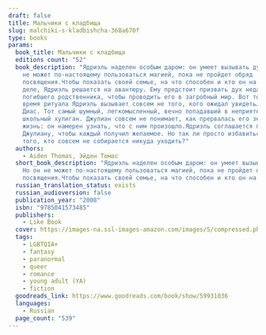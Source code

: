 ```yaml
---
draft: false
title: Мальчики с кладбища
slug: malchiki-s-kladbishcha-368a670f
type: books
params:
  book_title: Мальчики с кладбища
  editions count: "52"
  book_description: "Ядриэль наделен особым даром: он умеет вызывать духов. Но он
    не может по-настоящему пользоваться магией, пока не пройдет обряд
    посвящения.Чтобы показать своей семье, на что способен и кто он на самом
    деле, Ядриэль решается на авантюру. Ему предстоит призвать дух недавно
    погибшего родственника, чтобы проводить его в загробный мир. Вот только во
    время ритуала Ядриэль вызывает совсем не того, кого ожидал увидеть…Джулиан
    Диас. Тот самый шумный, легкомысленный, вечно попадавший в неприятности
    школьный хулиган. Джулиан совсем не понимает, как прервалась его земная
    жизнь: он намерен узнать, что с ним произошло.Ядриэль соглашается помочь
    Джулиану, чтобы каждый получил желаемое. Но так ли просто избавиться от
    того, кто совсем не собирается никуда уходить?"
  authors:
    - Aiden Thomas, Эйден Томас
  short_book_description: "Ядриэль наделен особым даром: он умеет вызывать духов.
    Но он не может по-настоящему пользоваться магией, пока не пройдет обряд
    посвящения.Чтобы показать своей семье, на что способен и кто он на..."
  russian_translation_status: exists
  russian_audioversion: false
  publication_year: "2008"
  isbn: "9785041573485"
  publishers:
    - Like Book
  cover: https://images-na.ssl-images-amazon.com/images/S/compressed.photo.goodreads.com/books/1640457315i/59931036.jpg
  tags:
    - LGBTQIA+
    - fantasy
    - paranormal
    - queer
    - romance
    - young adult (YA)
    - fiction
  goodreads_link: https://www.goodreads.com/book/show/59931036
  languages:
    - Russian
  page_count: "539"
---
```

